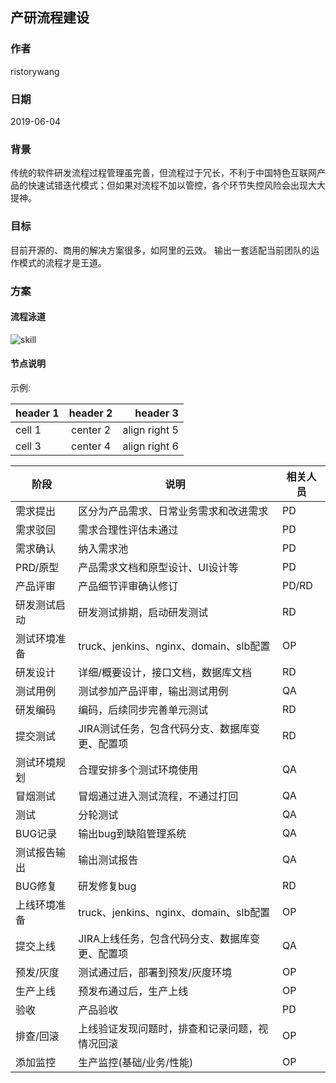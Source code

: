 ## 产研流程建设
### 作者
ristorywang 
### 日期
2019-06-04
### 背景
传统的软件研发流程过程管理虽完善，但流程过于冗长，不利于中国特色互联网产品的快速试错迭代模式；但如果对流程不加以管控，各个环节失控风险会出现大大提神。

### 目标
目前开源的、商用的解决方案很多，如阿里的云效。
输出一套适配当前团队的运作模式的流程才是王道。

### 方案

#### 流程泳道
![skill](https://ristory.oss-cn-shanghai.aliyuncs.com/cycw.png)

#### 节点说明

示例:

| header 1 | header 2 | header 3 |
| -------- | :------: | -------: |
| cell 1   | center 2 | align right 5 |
| cell 3   | center 4 | align right 6 |


| 阶段 | 说明 | 相关人员 |
| --- | --- | --- |
| 需求提出 | 区分为产品需求、日常业务需求和改进需求 | PD |
|需求驳回|需求合理性评估未通过|PD|
|需求确认|纳入需求池|PD|
|PRD/原型|产品需求文档和原型设计、UI设计等|PD|
|产品评审|产品细节评审确认修订|PD/RD|
|研发测试启动|研发测试排期，启动研发测试|RD|
|测试环境准备|truck、jenkins、nginx、domain、slb配置|OP|
|研发设计|详细/概要设计，接口文档，数据库文档|RD|
|测试用例|测试参加产品评审，输出测试用例|QA|
|研发编码|编码，后续同步完善单元测试|RD|
|提交测试|JIRA测试任务，包含代码分支、数据库变更、配置项|RD|
|测试环境规划|合理安排多个测试环境使用|QA|
|冒烟测试|冒烟通过进入测试流程，不通过打回|QA|
|测试|	分轮测试|QA|
|BUG记录|输出bug到缺陷管理系统|QA|
|测试报告输出|输出测试报告|QA|
|BUG修复|研发修复bug|RD|
|上线环境准备|truck、jenkins、nginx、domain、slb配置|OP|
|提交上线|JIRA上线任务，包含代码分支、数据库变更、配置项|QA|
|预发/灰度|测试通过后，部署到预发/灰度环境|OP|
|生产上线|预发布通过后，生产上线|OP|
|验收|	产品验收|PD|
|排查/回滚|上线验证发现问题时，排查和记录问题，视情况回滚|OP|
|添加监控|生产监控(基础/业务/性能)|OP|
